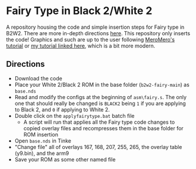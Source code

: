 # Fairy Type in Black 2/White 2
A repository housing the code and simple insertion steps for Fairy type in B2W2.  There are more in-depth directions [here](https://kingdom-of-ds-hacking.github.io/gen5/guides/misc/b2w2-fairy.html).  This repository only inserts the code!  Graphics and such are up to the user following [MeroMero's tutorial](https://www.pokecommunity.com/showthread.php?t=349000) or [my tutorial linked here](https://kingdom-of-ds-hacking.github.io/gen5/guides/misc/b2w2-fairy.html), which is a bit more modern.

## Directions
- Download the code
- Place your White 2/Black 2 ROM in the base folder (`b2w2-fairy-main`) as `base.nds`
- Read and modify the configs at the beginning of `asm\fairy.s`.  The only one that should really be changed is `BLACK2` being `1` if you are applying to Black 2, and `0` if applying to White 2.
- Double click on the `applyfairytype.bat` batch file
  - A script will run that applies all the Fairy type code changes to copied overlay files and recompresses them in the base folder for ROM insertion
- Open `base.nds` in Tinke
- "Change file" all of overlays 167, 168, 207, 255, 265, the overlay table (y9.bin), and the arm9
- Save your ROM as some other named file
